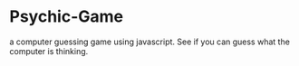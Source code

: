 # Psychic-Game 
a computer guessing game using javascript. See if you can guess what the computer is thinking.
